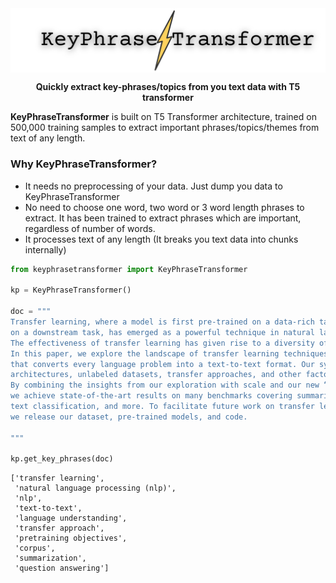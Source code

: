 <img align="center" src="_assets/logo1.png" alt="simpleT5">

<p align="center">
<b>Quickly extract key-phrases/topics from you text data with T5 transformer
</b>


**KeyPhraseTransformer** is built on T5 Transformer architecture, trained on 500,000 training samples to extract important phrases/topics/themes from text of any length.

### Why KeyPhraseTransformer?
 - It needs no preprocessing of your data. Just dump you data to KeyPhraseTransformer
 - No need to choose one word, two word or 3 word length phrases to extract. It has been trained to extract phrases which are important, regardless of number of words.
 - It processes text of any length (It breaks you text data into chunks internally)


```python
from keyphrasetransformer import KeyPhraseTransformer

kp = KeyPhraseTransformer()

doc = """
Transfer learning, where a model is first pre-trained on a data-rich task before being fine-tuned 
on a downstream task, has emerged as a powerful technique in natural language processing (NLP). 
The effectiveness of transfer learning has given rise to a diversity of approaches, methodology, and practice. 
In this paper, we explore the landscape of transfer learning techniques for NLP by introducing a unified framework 
that converts every language problem into a text-to-text format. Our systematic study compares pretraining objectives, 
architectures, unlabeled datasets, transfer approaches, and other factors on dozens of language understanding tasks. 
By combining the insights from our exploration with scale and our new “Colossal Clean Crawled Corpus”, 
we achieve state-of-the-art results on many benchmarks covering summarization, question answering, 
text classification, and more. To facilitate future work on transfer learning for NLP, 
we release our dataset, pre-trained models, and code.

"""

kp.get_key_phrases(doc)
```
```
['transfer learning',
 'natural language processing (nlp)',
 'nlp',
 'text-to-text',
 'language understanding',
 'transfer approach',
 'pretraining objectives',
 'corpus',
 'summarization',
 'question answering']
 ```